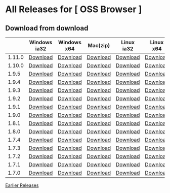 # All Releases for [ OSS Browser ]

## Download from download

|        | Windows ia32                                                                                                    | Windows x64                                                                                                    | Mac(zip)                                                                                                        | Linux ia32                                                                                                      | Linux x64                                                                                                      | Release note                               |
| ------ | --------------------------------------------------------------------------------------------------------------- | -------------------------------------------------------------------------------------------------------------- | --------------------------------------------------------------------------------------------------------------- | --------------------------------------------------------------------------------------------------------------- | -------------------------------------------------------------------------------------------------------------- | ------------------------------------------ |
| 1.11.0 | [Download](https://oss-attachment.cn-hangzhou.oss.aliyun-inc.com/oss-browser/1.11.0/oss-browser-win32-ia32.zip) | [Download](https://oss-attachment.cn-hangzhou.oss.aliyun-inc.com/oss-browser/1.11.0/oss-browser-win32-x64.zip) | [Download](https://oss-attachment.cn-hangzhou.oss.aliyun-inc.com/oss-browser/1.11.0/oss-browser-darwin-x64.zip) | [Download](https://oss-attachment.cn-hangzhou.oss.aliyun-inc.com/oss-browser/1.11.0/oss-browser-linux-ia32.zip) | [Download](https://oss-attachment.cn-hangzhou.oss.aliyun-inc.com/oss-browser/1.11.0/oss-browser-linux-x64.zip) | [1.11.0.md](release-notes/1.11.0.en-US.md) |
| 1.10.0 | [Download](https://oss-attachment.cn-hangzhou.oss.aliyun-inc.com/oss-browser/1.10.0/oss-browser-win32-ia32.zip) | [Download](https://oss-attachment.cn-hangzhou.oss.aliyun-inc.com/oss-browser/1.10.0/oss-browser-win32-x64.zip) | [Download](https://oss-attachment.cn-hangzhou.oss.aliyun-inc.com/oss-browser/1.10.0/oss-browser-darwin-x64.zip) | [Download](https://oss-attachment.cn-hangzhou.oss.aliyun-inc.com/oss-browser/1.10.0/oss-browser-linux-ia32.zip) | [Download](https://oss-attachment.cn-hangzhou.oss.aliyun-inc.com/oss-browser/1.10.0/oss-browser-linux-x64.zip) | [1.10.0.md](release-notes/1.10.0.en-US.md) |
| 1.9.5  | [Download](https://oss-attachment.cn-hangzhou.oss.aliyun-inc.com/oss-browser/1.9.5/oss-browser-win32-ia32.zip)  | [Download](https://oss-attachment.cn-hangzhou.oss.aliyun-inc.com/oss-browser/1.9.5/oss-browser-win32-x64.zip)  | [Download](https://oss-attachment.cn-hangzhou.oss.aliyun-inc.com/oss-browser/1.9.5/oss-browser-darwin-x64.zip)  | [Download](https://oss-attachment.cn-hangzhou.oss.aliyun-inc.com/oss-browser/1.9.5/oss-browser-linux-ia32.zip)  | [Download](https://oss-attachment.cn-hangzhou.oss.aliyun-inc.com/oss-browser/1.9.5/oss-browser-linux-x64.zip)  | [1.9.5.md](release-notes/1.9.5.en-US.md)   |
| 1.9.4  | [Download](https://oss-attachment.cn-hangzhou.oss.aliyun-inc.com/oss-browser/1.9.4/oss-browser-win32-ia32.zip)  | [Download](https://oss-attachment.cn-hangzhou.oss.aliyun-inc.com/oss-browser/1.9.4/oss-browser-win32-x64.zip)  | [Download](https://oss-attachment.cn-hangzhou.oss.aliyun-inc.com/oss-browser/1.9.4/oss-browser-darwin-x64.zip)  | [Download](https://oss-attachment.cn-hangzhou.oss.aliyun-inc.com/oss-browser/1.9.4/oss-browser-linux-ia32.zip)  | [Download](https://oss-attachment.cn-hangzhou.oss.aliyun-inc.com/oss-browser/1.9.4/oss-browser-linux-x64.zip)  | [1.9.4.md](release-notes/1.9.4.en-US.md)   |
| 1.9.3  | [Download](https://oss-attachment.cn-hangzhou.oss.aliyun-inc.com/oss-browser/1.9.3/oss-browser-win32-ia32.zip)  | [Download](https://oss-attachment.cn-hangzhou.oss.aliyun-inc.com/oss-browser/1.9.3/oss-browser-win32-x64.zip)  | [Download](https://oss-attachment.cn-hangzhou.oss.aliyun-inc.com/oss-browser/1.9.3/oss-browser-darwin-x64.zip)  | [Download](https://oss-attachment.cn-hangzhou.oss.aliyun-inc.com/oss-browser/1.9.3/oss-browser-linux-ia32.zip)  | [Download](https://oss-attachment.cn-hangzhou.oss.aliyun-inc.com/oss-browser/1.9.3/oss-browser-linux-x64.zip)  | [1.9.3.md](release-notes/1.9.3.en-US.md)   |
| 1.9.2  | [Download](https://oss-attachment.cn-hangzhou.oss.aliyun-inc.com/oss-browser/1.9.2/oss-browser-win32-ia32.zip)  | [Download](https://oss-attachment.cn-hangzhou.oss.aliyun-inc.com/oss-browser/1.9.2/oss-browser-win32-x64.zip)  | [Download](https://oss-attachment.cn-hangzhou.oss.aliyun-inc.com/oss-browser/1.9.2/oss-browser-darwin-x64.zip)  | [Download](https://oss-attachment.cn-hangzhou.oss.aliyun-inc.com/oss-browser/1.9.2/oss-browser-linux-ia32.zip)  | [Download](https://oss-attachment.cn-hangzhou.oss.aliyun-inc.com/oss-browser/1.9.2/oss-browser-linux-x64.zip)  | [1.9.2.md](release-notes/1.9.2.en-US.md)   |
| 1.9.1  | [Download](https://oss-attachment.cn-hangzhou.oss.aliyun-inc.com/oss-browser/1.9.1/oss-browser-win32-ia32.zip)  | [Download](https://oss-attachment.cn-hangzhou.oss.aliyun-inc.com/oss-browser/1.9.1/oss-browser-win32-x64.zip)  | [Download](https://oss-attachment.cn-hangzhou.oss.aliyun-inc.com/oss-browser/1.9.1/oss-browser-darwin-x64.zip)  | [Download](https://oss-attachment.cn-hangzhou.oss.aliyun-inc.com/oss-browser/1.9.1/oss-browser-linux-ia32.zip)  | [Download](https://oss-attachment.cn-hangzhou.oss.aliyun-inc.com/oss-browser/1.9.1/oss-browser-linux-x64.zip)  | [1.9.1.md](release-notes/1.9.1.en-US.md)   |
| 1.9.0  | [Download](https://oss-attachment.cn-hangzhou.oss.aliyun-inc.com/oss-browser/1.9.0/oss-browser-win32-ia32.zip)  | [Download](https://oss-attachment.cn-hangzhou.oss.aliyun-inc.com/oss-browser/1.9.0/oss-browser-win32-x64.zip)  | [Download](https://oss-attachment.cn-hangzhou.oss.aliyun-inc.com/oss-browser/1.9.0/oss-browser-darwin-x64.zip)  | [Download](https://oss-attachment.cn-hangzhou.oss.aliyun-inc.com/oss-browser/1.9.0/oss-browser-linux-ia32.zip)  | [Download](https://oss-attachment.cn-hangzhou.oss.aliyun-inc.com/oss-browser/1.9.0/oss-browser-linux-x64.zip)  | [1.9.0.md](release-notes/1.9.0.en-US.md)   |
| 1.8.1  | [Download](https://oss-attachment.cn-hangzhou.oss.aliyun-inc.com/oss-browser/1.8.1/oss-browser-win32-ia32.zip)  | [Download](https://oss-attachment.cn-hangzhou.oss.aliyun-inc.com/oss-browser/1.8.1/oss-browser-win32-x64.zip)  | [Download](https://oss-attachment.cn-hangzhou.oss.aliyun-inc.com/oss-browser/1.8.1/oss-browser-darwin-x64.zip)  | [Download](https://oss-attachment.cn-hangzhou.oss.aliyun-inc.com/oss-browser/1.8.1/oss-browser-linux-ia32.zip)  | [Download](https://oss-attachment.cn-hangzhou.oss.aliyun-inc.com/oss-browser/1.8.1/oss-browser-linux-x64.zip)  | [1.8.1.md](release-notes/1.8.1.en-US.md)   |
| 1.8.0  | [Download](https://oss-attachment.cn-hangzhou.oss.aliyun-inc.com/oss-browser/1.8.0/oss-browser-win32-ia32.zip)  | [Download](https://oss-attachment.cn-hangzhou.oss.aliyun-inc.com/oss-browser/1.8.0/oss-browser-win32-x64.zip)  | [Download](https://oss-attachment.cn-hangzhou.oss.aliyun-inc.com/oss-browser/1.8.0/oss-browser-darwin-x64.zip)  | [Download](https://oss-attachment.cn-hangzhou.oss.aliyun-inc.com/oss-browser/1.8.0/oss-browser-linux-ia32.zip)  | [Download](https://oss-attachment.cn-hangzhou.oss.aliyun-inc.com/oss-browser/1.8.0/oss-browser-linux-x64.zip)  | [1.8.0.md](release-notes/1.8.0.en-US.md)   |
| 1.7.4  | [Download](https://oss-attachment.cn-hangzhou.oss.aliyun-inc.com/oss-browser/1.7.4/oss-browser-win32-ia32.zip)  | [Download](https://oss-attachment.cn-hangzhou.oss.aliyun-inc.com/oss-browser/1.7.4/oss-browser-win32-x64.zip)  | [Download](https://oss-attachment.cn-hangzhou.oss.aliyun-inc.com/oss-browser/1.7.4/oss-browser-darwin-x64.zip)  | [Download](https://oss-attachment.cn-hangzhou.oss.aliyun-inc.com/oss-browser/1.7.4/oss-browser-linux-ia32.zip)  | [Download](https://oss-attachment.cn-hangzhou.oss.aliyun-inc.com/oss-browser/1.7.4/oss-browser-linux-x64.zip)  | [1.7.4.md](release-notes/1.7.4.en-US.md)   |
| 1.7.3  | [Download](https://oss-attachment.cn-hangzhou.oss.aliyun-inc.com/oss-browser/1.7.3/oss-browser-win32-ia32.zip)  | [Download](https://oss-attachment.cn-hangzhou.oss.aliyun-inc.com/oss-browser/1.7.3/oss-browser-win32-x64.zip)  | [Download](https://oss-attachment.cn-hangzhou.oss.aliyun-inc.com/oss-browser/1.7.3/oss-browser-darwin-x64.zip)  | [Download](https://oss-attachment.cn-hangzhou.oss.aliyun-inc.com/oss-browser/1.7.3/oss-browser-linux-ia32.zip)  | [Download](https://oss-attachment.cn-hangzhou.oss.aliyun-inc.com/oss-browser/1.7.3/oss-browser-linux-x64.zip)  | [1.7.3.md](release-notes/1.7.3.en-US.md)   |
| 1.7.2  | [Download](https://oss-attachment.cn-hangzhou.oss.aliyun-inc.com/oss-browser/1.7.2/oss-browser-win32-ia32.zip)  | [Download](https://oss-attachment.cn-hangzhou.oss.aliyun-inc.com/oss-browser/1.7.2/oss-browser-win32-x64.zip)  | [Download](https://oss-attachment.cn-hangzhou.oss.aliyun-inc.com/oss-browser/1.7.2/oss-browser-darwin-x64.zip)  | [Download](https://oss-attachment.cn-hangzhou.oss.aliyun-inc.com/oss-browser/1.7.2/oss-browser-linux-ia32.zip)  | [Download](https://oss-attachment.cn-hangzhou.oss.aliyun-inc.com/oss-browser/1.7.2/oss-browser-linux-x64.zip)  | [1.7.2.md](release-notes/1.7.2.en-US.md)   |
| 1.7.1  | [Download](https://oss-attachment.cn-hangzhou.oss.aliyun-inc.com/oss-browser/1.7.1/oss-browser-win32-ia32.zip)  | [Download](https://oss-attachment.cn-hangzhou.oss.aliyun-inc.com/oss-browser/1.7.1/oss-browser-win32-x64.zip)  | [Download](https://oss-attachment.cn-hangzhou.oss.aliyun-inc.com/oss-browser/1.7.1/oss-browser-darwin-x64.zip)  | [Download](https://oss-attachment.cn-hangzhou.oss.aliyun-inc.com/oss-browser/1.7.1/oss-browser-linux-ia32.zip)  | [Download](https://oss-attachment.cn-hangzhou.oss.aliyun-inc.com/oss-browser/1.7.1/oss-browser-linux-x64.zip)  | [1.7.1.md](release-notes/1.7.1.en-US.md)   |
| 1.7.0  | [Download](https://oss-attachment.cn-hangzhou.oss.aliyun-inc.com/oss-browser/1.7.0/oss-browser-win32-ia32.zip)  | [Download](https://oss-attachment.cn-hangzhou.oss.aliyun-inc.com/oss-browser/1.7.0/oss-browser-win32-x64.zip)  | [Download](https://oss-attachment.cn-hangzhou.oss.aliyun-inc.com/oss-browser/1.7.0/oss-browser-darwin-x64.zip)  | [Download](https://oss-attachment.cn-hangzhou.oss.aliyun-inc.com/oss-browser/1.7.0/oss-browser-linux-ia32.zip)  | [Download](https://oss-attachment.cn-hangzhou.oss.aliyun-inc.com/oss-browser/1.7.0/oss-browser-linux-x64.zip)  | [1.7.0.md](release-notes/1.7.0.en-US.md)   |

[Earlier Releases](earlier-releases.md)

